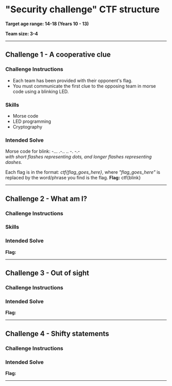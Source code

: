 # "Security challenge" CTF structure

**Target age range: 14-18 (Years 10 - 13)**

**Team size: 3-4**

---

## Challenge 1 - A cooperative clue
### Challenge Instructions
- Each team has been provided with their opponent's flag.
- You must communicate the first clue to the opposing team in morse code using a blinking LED.

  
### Skills
- Morse code
- LED programming
- Cryptography

  
### Intended Solve
Morse code for blink:
-... .-.. .. -. -.-  
_with short flashes representing dots, and longer flashes representing dashes._

Each flag is in the format: _ctf{flag_goes_here}_, where _"flag_goes_here"_ is replaced by the word/phrase you find is the flag.
**Flag:** ctf{blink}

---

## Challenge 2 - What am I?
### Challenge Instructions

### Skills

### Intended Solve

**Flag:**

---

## Challenge 3 - Out of sight
### Challenge Instructions

### Intended Solve

**Flag:**

---

## Challenge 4 - Shifty statements
### Challenge Instructions

### Intended Solve

**Flag:**

---


